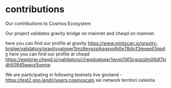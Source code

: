 # contributions
Our contributions to Cosmos Ecosystem

Our project validates gravity bridge on mainnet and cheqd on mainnet.

here you can find our profile at gravity https://www.mintscan.io/gravity-bridge/validators/gravityvaloper1lmz8eygzpjkagsyqlh0e78djcf3mseell3qpdn
here you can find our profile at cheqd https://explorer.cheqd.io/validators/cheqdvaloper1wvpl7df3cgutzdm06dl7kjdh50945wayz5umnp

We are participating in following testnets live
gnoland - https://test2.gno.land/r/users:cosmoscats
sei network 
territori
celestia


